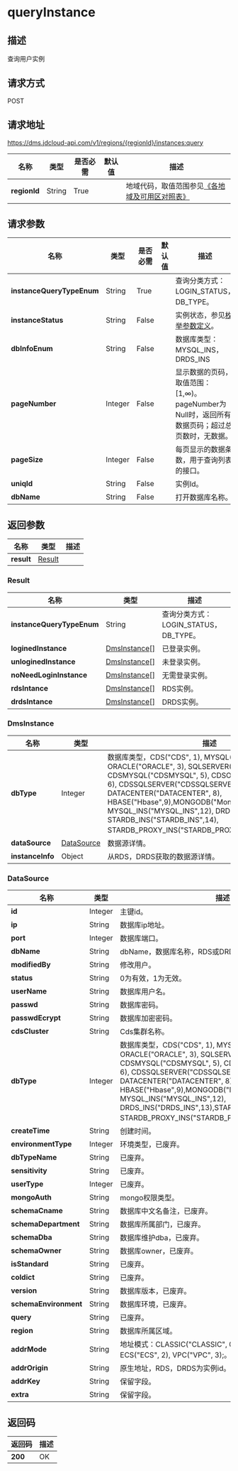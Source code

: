 # queryInstance


## 描述
查询用户实例

## 请求方式
POST

## 请求地址
https://dms.jdcloud-api.com/v1/regions/{regionId}/instances:query

|名称|类型|是否必需|默认值|描述|
|---|---|---|---|---|
|**regionId**|String|True| |地域代码，取值范围参见[《各地域及可用区对照表》](../Enum-Definitions/Regions-AZ.md)|

## 请求参数
|名称|类型|是否必需|默认值|描述|
|---|---|---|---|---|
|**instanceQueryTypeEnum**|String|True| |查询分类方式：LOGIN_STATUS，DB_TYPE。|
|**instanceStatus**|String|False| |实例状态，参见[枚举参数定义](../Enum-Definitions/Enum-Definitions.md)。|
|**dbInfoEnum**|String|False| |数据库类型：MYSQL_INS，DRDS_INS|
|**pageNumber**|Integer|False| |显示数据的页码，取值范围：[1,∞)。pageNumber为Null时，返回所有数据页码；超过总页数时，无数据。|
|**pageSize**|Integer|False| |每页显示的数据条数，用于查询列表的接口。|
|**uniqId**|String|False| |实例Id。|
|**dbName**|String|False| |打开数据库名称。|


## 返回参数
|名称|类型|描述|
|---|---|---|
|**result**|[Result](#result)| |

### <div id="Result">Result</div>
|名称|类型|描述|
|---|---|---|
|**instanceQueryTypeEnum**|String|查询分类方式：LOGIN_STATUS，DB_TYPE。|
|**loginedInstance**|[DmsInstance[]](#dmsinstance)|已登录实例。|
|**unloginedInstance**|[DmsInstance[]](#dmsinstance)|未登录实例。|
|**noNeedLoginInstance**|[DmsInstance[]](#dmsinstance)|无需登录实例。|
|**rdsIntance**|[DmsInstance[]](#dmsinstance)|RDS实例。|
|**drdsIntance**|[DmsInstance[]](#dmsinstance)|DRDS实例。|
### <div id="DmsInstance">DmsInstance</div>
|名称|类型|描述|
|---|---|---|
|**dbType**|Integer|数据库类型，CDS("CDS", 1), MYSQL("MYSQL", 2), ORACLE("ORACLE", 3), SQLSERVER("SQLSERVER", 4), CDSMYSQL("CDSMYSQL", 5), CDSORACLE("CDSORACLE", 6), CDSSQLSERVER("CDSSQLSERVER", 7), DATACENTER("DATACENTER", 8), HBASE("Hbase",9),MONGODB("MongoDb",10),ES("ES",11), MYSQL_INS("MYSQL_INS",12), DRDS_INS("DRDS_INS",13), STARDB_INS("STARDB_INS",14), STARDB_PROXY_INS("STARDB_PROXY_INS",15);。|
|**dataSource**|[DataSource](#datasource)|数据源详情。|
|**instanceInfo**|Object|从RDS，DRDS获取的数据源详情。|
### <div id="DataSource">DataSource</div>
|名称|类型|描述|
|---|---|---|
|**id**|Integer|主键id。|
|**ip**|String|数据库ip地址。|
|**port**|Integer|数据库端口。|
|**dbName**|String|dbName，数据库名称，RDS或DRDS实例时为空。|
|**modifiedBy**|String|修改用户。|
|**status**|String|0为有效，1为无效。|
|**userName**|String|数据库用户名。|
|**passwd**|String|数据库密码。|
|**passwdEcrypt**|String|数据库加密密码。|
|**cdsCluster**|String|Cds集群名称。|
|**dbType**|Integer|数据库类型，CDS("CDS", 1), MYSQL("MYSQL", 2), ORACLE("ORACLE", 3), SQLSERVER("SQLSERVER", 4), CDSMYSQL("CDSMYSQL", 5), CDSORACLE("CDSORACLE", 6), CDSSQLSERVER("CDSSQLSERVER", 7), DATACENTER("DATACENTER", 8), HBASE("Hbase",9),MONGODB("MongoDb",10),ES("ES",11), MYSQL_INS("MYSQL_INS",12), DRDS_INS("DRDS_INS",13),STARDB_INS("STARDB_INS",14), STARDB_PROXY_INS("STARDB_PROXY_INS",15);。|
|**createTime**|String|创建时间。|
|**environmentType**|Integer|环境类型，已废弃。|
|**dbTypeName**|String|已废弃。|
|**sensitivity**|String|已废弃。|
|**userType**|Integer|已废弃。|
|**mongoAuth**|String|mongo权限类型。|
|**schemaCname**|String|数据库中文名备注，已废弃。|
|**schemaDepartment**|String|数据库所属部门，已废弃。|
|**schemaDba**|String|数据库维护dba，已废弃。|
|**schemaOwner**|String|数据库owner，已废弃。|
|**isStandard**|String|已废弃。|
|**coldict**|String|已废弃。|
|**version**|String|数据库版本，已废弃。|
|**schemaEnvironment**|String|数据库环境，已废弃。|
|**query**|String|已废弃。|
|**region**|String|数据库所属区域。|
|**addrMode**|String|地址模式：CLASSIC("CLASSIC", 0), RDS("RDS", 1), ECS("ECS", 2), VPC("VPC", 3);。|
|**addrOrigin**|String|原生地址，RDS，DRDS为实例id。|
|**addrKey**|String|保留字段。|
|**extra**|String|保留字段。|

## 返回码
|返回码|描述|
|---|---|
|**200**|OK|
